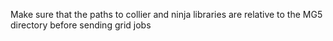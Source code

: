 Make sure that the paths to collier and ninja libraries are relative to the MG5 directory before sending grid jobs
